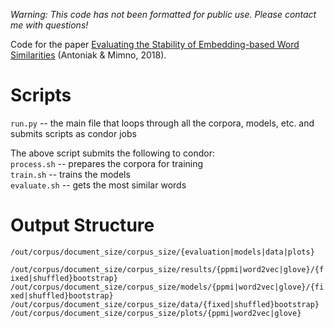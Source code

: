 *Warning: This code has not been formatted for public use. Please contact me with questions!*

Code for the paper [Evaluating the Stability of Embedding-based Word Similarities](https://maria-antoniak.github.io/publications) (Antoniak & Mimno, 2018).

# Scripts

`run.py` -- the main file that loops through all the corpora, models, etc. and submits scripts as condor jobs

The above script submits the following to condor:  
`process.sh` -- prepares the corpora for training  
`train.sh` -- trains the models  
`evaluate.sh` -- gets the most similar words  

# Output Structure

`/out/corpus/document_size/corpus_size/{evaluation|models|data|plots}`

`/out/corpus/document_size/corpus_size/results/{ppmi|word2vec|glove}/{fixed|shuffled}bootstrap}`  
`/out/corpus/document_size/corpus_size/models/{ppmi|word2vec|glove}/{fixed|shuffled}bootstrap}`  
`/out/corpus/document_size/corpus_size/data/{fixed|shuffled}bootstrap}`  
`/out/corpus/document_size/corpus_size/plots/{ppmi|word2vec|glove}`  
